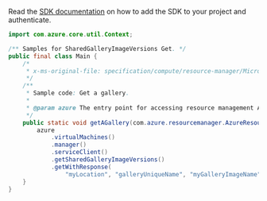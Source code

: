 Read the [SDK documentation](https://github.com/Azure/azure-sdk-for-java/blob/azure-resourcemanager_2.11.0/sdk/resourcemanager/azure-resourcemanager/README.md) on how to add the SDK to your project and authenticate.

```java
import com.azure.core.util.Context;

/** Samples for SharedGalleryImageVersions Get. */
public final class Main {
    /*
     * x-ms-original-file: specification/compute/resource-manager/Microsoft.Compute/stable/2021-07-01/examples/sharedGallery/GetASharedGalleryImageVersion.json
     */
    /**
     * Sample code: Get a gallery.
     *
     * @param azure The entry point for accessing resource management APIs in Azure.
     */
    public static void getAGallery(com.azure.resourcemanager.AzureResourceManager azure) {
        azure
            .virtualMachines()
            .manager()
            .serviceClient()
            .getSharedGalleryImageVersions()
            .getWithResponse(
                "myLocation", "galleryUniqueName", "myGalleryImageName", "myGalleryImageVersionName", Context.NONE);
    }
}
```
